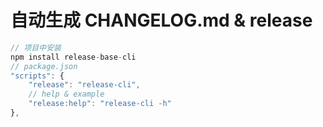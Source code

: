 # 自动生成 CHANGELOG.md & release

```javascript
// 项目中安装
npm install release-base-cli
// package.json
"scripts": {
    "release": "release-cli",
    // help & example
    "release:help": "release-cli -h"
},
```
